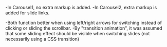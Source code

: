 -In Carousel1, no extra markup is added.
-In Carousel2, extra markup is added for slide links.

-Both function better when using left/right arrows for switching instead of clicking or sliding the scrollbar.
-By "transition animation", it was assumed that some sliding effect should be visible when switching slides
(not necessarily using a CSS transition) 